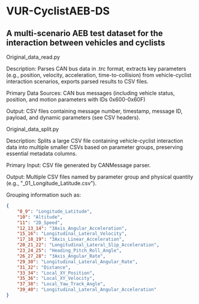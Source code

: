 # VUR-CyclistAEB-DS
A multi-scenario AEB test dataset for the interaction between vehicles and cyclists
---
Original_data_read.py

Description: 
  Parses CAN bus data in .trc format, extracts key parameters (e.g., position, velocity, acceleration, time-to-collision) 
  from vehicle-cyclist interaction scenarios, exports parsed results to CSV files.
  
Primary Data Sources:
  CAN bus messages (including vehicle status, position, and motion parameters with IDs 0x600-0x60F)
  
Output: 
  CSV files containing message number, timestamp, message ID, payload, and dynamic parameters (see CSV headers).


Original_data_split.py

Description: 
  Splits a large CSV file containing vehicle-cyclist interaction data into multiple 
  smaller CSVs based on parameter groups, preserving essential metadata columns.

Primary Input: 
  CSV file generated by CANMessage parser.
  
Output: 
  Multiple CSV files named by parameter group and physical quantity (e.g., "_01_Longitude_Latitude.csv").
  
Grouping information such as:
```json
{
    "8_9": "Longitude_Latitude",
    "10": "Altitude",
    "11": "2D_Speed",
    "12_13_14": "3Axis_Angular_Acceleration",
    "15_16": "Longitudinal_Lateral_Velocity",
    "17_18_19": "3Axis_Linear_Acceleration",
    "20_21_22": "Longitudinal_Lateral_Slip_Acceleration",
    "23_24_25": "Heading_Pitch_Roll_Angle",
    "26_27_28": "3Axis_Angular_Rate",
    "29_30": "Longitudinal_Lateral_Angular_Rate",
    "31_32": "Distance",
    "33_34": "Local_XY_Position",
    "35_36": "Local_XY_Velocity",
    "37_38": "Local_Yaw_Track_Angle",
    "39_40": "Longitudinal_Lateral_Angular_Acceleration"
}
